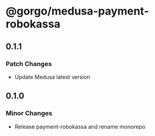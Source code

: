 # @gorgo/medusa-payment-robokassa

## 0.1.1

### Patch Changes

- Update Medusa latest version

## 0.1.0

### Minor Changes

- Release payment-robokassa and rename monorepo
